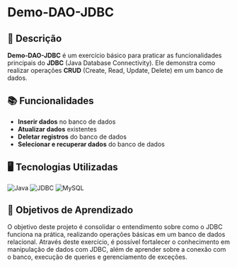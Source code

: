 # Demo-DAO-JDBC

## 📝 Descrição

**Demo-DAO-JDBC** é um exercício básico para praticar as funcionalidades principais do **JDBC** (Java Database Connectivity). Ele demonstra como realizar operações **CRUD** (Create, Read, Update, Delete) em um banco de dados.

## 📚 Funcionalidades

- **Inserir dados** no banco de dados
- **Atualizar dados** existentes
- **Deletar registros** do banco de dados
- **Selecionar e recuperar dados** do banco de dados

## 🖥️ Tecnologias Utilizadas

![Java](https://img.shields.io/badge/Java-%23F7DF1E?style=for-the-badge&logo=java&logoColor=white) ![JDBC](https://img.shields.io/badge/JDBC-%23FF7800?style=for-the-badge&logo=java&logoColor=white) ![MySQL](https://img.shields.io/badge/SQL-%23003b57?style=for-the-badge&logo=mysql&logoColor=white)

## 🎯 Objetivos de Aprendizado

O objetivo deste projeto é consolidar o entendimento sobre como o JDBC funciona na prática, realizando operações básicas em um banco de dados relacional. Através deste exercício, é possível fortalecer o conhecimento em manipulação de dados com JDBC, além de aprender sobre a conexão com o banco, execução de queries e gerenciamento de exceções.
